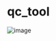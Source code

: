 # qc_tool
![image](https://github.com/pradeepvsi7/qc_tool/assets/65270615/2de0b81d-5d21-4a1b-987f-13726ec4591f)
